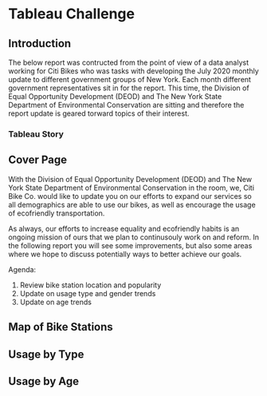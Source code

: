 # Tableau Challenge

## Introduction

The below report was contructed from the point of view of a data analyst working for Citi Bikes who was tasks with developing the July 2020 monthly update to different government groups of New York. Each month different government representatives sit in for the report.  This time, the Division of Equal Opportunity Development (DEOD) and The New York State Department of Environmental Conservation are sitting and therefore the report update is geared torward topics of their interest. 

### Tableau Story

## Cover Page

With the Division of Equal Opportunity Development (DEOD) and The New York State Department of Environmental Conservation in the room, we, Citi Bike Co. would like to update you on our efforts to expand our services so all demographics are able to use our bikes, as well as encourage the usage of ecofriendly transportation.

As always, our efforts to increase equality and ecofriendly habits is an ongoing mission of ours that we plan to continusouly work on and reform.  In the following report you will see some improvements, but also some areas where we hope to discuss potentially ways to better achieve our goals.

Agenda:
1. Review bike station location and popularity
2. Update on usage type and gender trends
2. Update on age trends

## Map of Bike Stations

## Usage by Type

## Usage by Age

